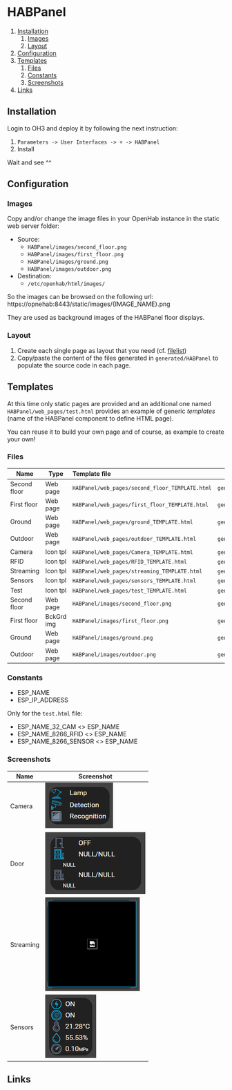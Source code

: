 # HABPanel

1. [Installation](#installation)
    1. [Images](#images)
    2. [Layout](#layout)
2. [Configuration](#configuration)
3. [Templates](#templates)
    1. [Files](#files)
    2. [Constants](#constants)
    3. [Screenshots](#screenshots)
4. [Links](#links)

## Installation

Login to OH3 and deploy it by following the next instruction:

1. `Parameters -> User Interfaces -> + -> HABPanel`
2. Install

Wait and see ^^

## Configuration

### Images

Copy and/or change the image files in your OpenHab instance in the static web server folder:

- Source:
    - `HABPanel/images/second_floor.png`
    - `HABPanel/images/first_floor.png`
    - `HABPanel/images/ground.png`
    - `HABPanel/images/outdoor.png`
- Destination:
    - `/etc/openhab/html/images/`

So the images can be browsed on the following url: https://opnehab:8443/static/images/{IMAGE_NAME}.png

They are used as background images of the HABPanel floor displays.

### Layout

1. Create each single page as layout that you need (cf. [filelist](#files))
2. Copy/paste the content of the files generated in `generated/HABPanel` to populate the source code in each page.

## Templates

At this time only static pages are provided and an additional one named `HABPanel/web_pages/test.html` provides an example of
generic _templates_ (name of the HABPanel component to define HTML page).

You can reuse it to build your own page and of course, as example to create your own!

### Files

| Name         | Type       | Template file                                   | Generated file                                              |
|--------------|------------|:------------------------------------------------|-------------------------------------------------------------|
| Second floor | Web page   | `HABPanel/web_pages/second_floor_TEMPLATE.html` | `generated/HABPanel/web_pages/second_floor_[ESP_NAME].html` |
| First floor  | Web page   | `HABPanel/web_pages/first_floor_TEMPLATE.html`  | `generated/HABPanel/web_pages/first_floor_[ESP_NAME].html`  |
| Ground       | Web page   | `HABPanel/web_pages/ground_TEMPLATE.html`       | `generated/HABPanel/web_pages/ground_[ESP_NAME].html`       |
| Outdoor      | Web page   | `HABPanel/web_pages/outdoor_TEMPLATE.html`      | `generated/HABPanel/web_pages/outdoor_[ESP_NAME].html`      |
| Camera       | Icon tpl   | `HABPanel/web_pages/Camera_TEMPLATE.html`       | `generated/HABPanel/web_pages/Camera_[ESP_NAME].html`       |
| RFID         | Icon tpl   | `HABPanel/web_pages/RFID_TEMPLATE.html`         | `generated/HABPanel/web_pages/RFID_[ESP_NAME].html`         |
| Streaming    | Icon tpl   | `HABPanel/web_pages/streaming_TEMPLATE.html`    | `generated/HABPanel/web_pages/streaming[ESP_NAME].html`     |
| Sensors      | Icon tpl   | `HABPanel/web_pages/sensors_TEMPLATE.html`      | `generated/HABPanel/web_pages/sensors_[ESP_NAME].html`      |
| Test         | Icon tpl   | `HABPanel/web_pages/test_TEMPLATE.html`         | `generated/HABPanel/web_pages/test_[ESP_NAME].html`         |
| Second floor | Web page   | `HABPanel/images/second_floor.png`              | `generated/HABPanel/images/second_floor.png`                |
| First floor  | BckGrd img | `HABPanel/images/first_floor.png`               | `generated/HABPanel/images/first_floor.png`                 |
| Ground       | Web page   | `HABPanel/images/ground.png`                    | `generated/HABPanel/images/ground.png`                      |
| Outdoor      | Web page   | `HABPanel/images/outdoor.png`                   | `generated/HABPanel/images/outdoor.png`                     |

### Constants

- ESP_NAME
- ESP_IP_ADDRESS

Only for the `test.html` file:
- ESP_NAME_32_CAM      <> ESP_NAME
- ESP_NAME_8266_RFID   <> ESP_NAME
- ESP_NAME_8266_SENSOR <> ESP_NAME

### Screenshots

| Name      | Screenshot                                 |
|-----------|--------------------------------------------|
| Camera    | <img src="images/HABPanel-Camera.png"/>    |
| Door      | <img src="images/HABPanel-Door.png"/>      |
| Streaming | <img src="images/HABPanel-Streaming.png"/> |
| Sensors   | <img src="images/HABPanel-Sensors.png"/>   |

## Links
